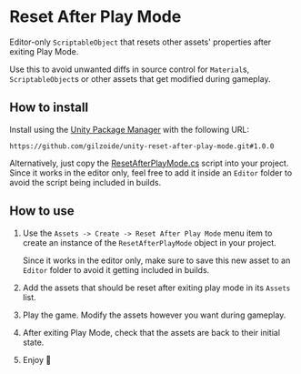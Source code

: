 # Reset After Play Mode
Editor-only `ScriptableObject` that resets other assets' properties after exiting Play Mode.

Use this to avoid unwanted diffs in source control for `Material`s, `ScriptableObject`s or other assets that get modified during gameplay.


## How to install
Install using the [Unity Package Manager](https://docs.unity3d.com/Manual/upm-ui-giturl.html)
with the following URL:

```
https://github.com/gilzoide/unity-reset-after-play-mode.git#1.0.0
```

Alternatively, just copy the [ResetAfterPlayMode.cs](Editor/ResetAfterPlayMode.cs) script into your project. Since it works in the editor only, feel free to add it inside an `Editor` folder to avoid the script being included in builds.


## How to use
1. Use the `Assets -> Create -> Reset After Play Mode` menu item to create an instance of the `ResetAfterPlayMode` object in your project.
   
   Since it works in the editor only, make sure to save this new asset to an `Editor` folder to avoid it getting included in builds.
2. Add the assets that should be reset after exiting play mode in its `Assets` list.
3. Play the game. Modify the assets however you want during gameplay.
4. After exiting Play Mode, check that the assets are back to their initial state.
5. Enjoy 🍾